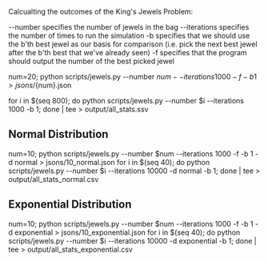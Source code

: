 Calcualting the outcomes of the King's Jewels Problem:

--number specifies the number of jewels in the bag
--iterations specifies the number of times to run the simulation
-b specifies that we should use the b'th best jewel as our basis for comparison
    (i.e. pick the next best jewel after the b'th best that we've already seen)
-f specifies that the program should output the number of the best picked jewel

num=20; python scripts/jewels.py --number $num --iterations 1000 -f -b 1 > jsons/${num}.json

for i in $(seq 800); do python scripts/jewels.py --number $i --iterations 1000 -b 1; done | tee > output/all_stats.ssv

## Normal Distribution ##

num=10; python scripts/jewels.py --number $num --iterations 1000 -f -b 1 -d normal > jsons/10_normal.json
for i in $(seq 40); do python scripts/jewels.py --number $i --iterations 10000 -d normal -b 1; done | tee > output/all_stats_normal.csv

## Exponential Distribution ##

num=10; python scripts/jewels.py --number $num --iterations 1000 -f -b 1 -d exponential > jsons/10_exponential.json
for i in $(seq 40); do python scripts/jewels.py --number $i --iterations 10000 -d exponential -b 1; done | tee > output/all_stats_exponential.csv
